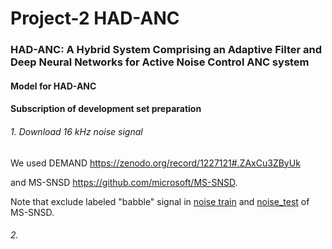 # Project-2 HAD-ANC
  
### HAD-ANC: A Hybrid System Comprising an Adaptive Filter and Deep Neural Networks for Active Noise Control ANC system  
  
#### Model for HAD-ANC
  
#### Subscription of development set preparation  
###### 1. Download 16 kHz noise signal
We used DEMAND https://zenodo.org/record/1227121#.ZAxCu3ZByUk
  
and MS-SNSD https://github.com/microsoft/MS-SNSD.
  
Note that exclude labeled "babble" signal in [noise train](https://github.com/microsoft/MS-SNSD/tree/master/noise_train) and [noise_test](https://github.com/microsoft/MS-SNSD/tree/master/noise_test) of MS-SNSD.
###### 2. 
